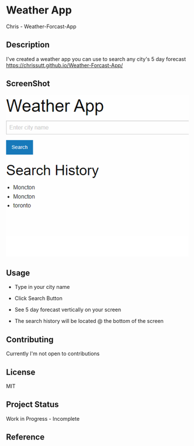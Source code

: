 # Weather App

Chris - Weather-Forcast-App

## Description

I've created a weather app you can use to search any city's 5 day forecast
https://chrissutt.github.io/Weather-Forcast-App/


## ScreenShot
<img
  src="assets\images\weather-app.png"
  alt="weather app"
  style="display: left; margin: 0 auto; max-width: 500px">

## Usage

* Type in your city name

* Click Search Button

* See 5 day forecast vertically on your screen

* The search history will be located @ the bottom of the screen




## Contributing

Currently I'm not open to contributions

## License
MIT

## Project Status

Work in Progress - Incomplete


## Reference
